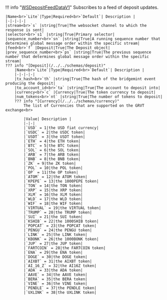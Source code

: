 !!! info "[WSDepositFeedDataV1](/../../schemas/ws_deposit_feed_data_v1)"
    Subscribes to a feed of deposit updates.<br>

    |Name<br>`Lite`|Type|Required<br>`Default`| Description |
    |-|-|-|-|
    |stream<br>`s` |string|True|The websocket channel to which the response is sent|
    |selector<br>`s1` |string|True|Primary selector|
    |sequence_number<br>`sn` |string|True|A running sequence number that determines global message order within the specific stream|
    |feed<br>`f` |Deposit|True|The Deposit object|
    |prev_sequence_number<br>`ps` |string|True|The previous sequence number that determines global message order within the specific stream|
    ??? info "[Deposit](/../../schemas/deposit)"
        |Name<br>`Lite`|Type|Required<br>`Default`| Description |
        |-|-|-|-|
        |tx_hash<br>`th` |string|True|The hash of the bridgemint event producing the deposit|
        |to_account_id<br>`ta` |string|True|The account to deposit into|
        |currency<br>`c` |Currency|True|The token currency to deposit|
        |num_tokens<br>`nt` |string|True|The number of tokens to deposit|
        ??? info "[Currency](/../../schemas/currency)"
            The list of Currencies that are supported on the GRVT exchange<br>

            |Value| Description |
            |-|-|
            |`USD` = 1|the USD fiat currency|
            |`USDC` = 2|the USDC token|
            |`USDT` = 3|the USDT token|
            |`ETH` = 4|the ETH token|
            |`BTC` = 5|the BTC token|
            |`SOL` = 6|the SOL token|
            |`ARB` = 7|the ARB token|
            |`BNB` = 8|the BNB token|
            |`ZK` = 9|the ZK token|
            |`POL` = 10|the POL token|
            |`OP` = 11|the OP token|
            |`ATOM` = 12|the ATOM token|
            |`KPEPE` = 13|the 1000PEPE token|
            |`TON` = 14|the TON token|
            |`XRP` = 15|the XRP token|
            |`XLM` = 16|the XLM token|
            |`WLD` = 17|the WLD token|
            |`WIF` = 18|the WIF token|
            |`VIRTUAL` = 19|the VIRTUAL token|
            |`TRUMP` = 20|the TRUMP token|
            |`SUI` = 21|the SUI token|
            |`KSHIB` = 22|the 1000SHIB token|
            |`POPCAT` = 23|the POPCAT token|
            |`PENGU` = 24|the PENGU token|
            |`LINK` = 25|the LINK token|
            |`KBONK` = 26|the 1000BONK token|
            |`JUP` = 27|the JUP token|
            |`FARTCOIN` = 28|the FARTCOIN token|
            |`ENA` = 29|the ENA token|
            |`DOGE` = 30|the DOGE token|
            |`AIXBT` = 31|the AIXBT token|
            |`AI_16_Z` = 32|the AI16Z token|
            |`ADA` = 33|the ADA token|
            |`AAVE` = 34|the AAVE token|
            |`BERA` = 35|the BERA token|
            |`VINE` = 36|the VINE token|
            |`PENDLE` = 37|the PENDLE token|
            |`UXLINK` = 38|the UXLINK token|
